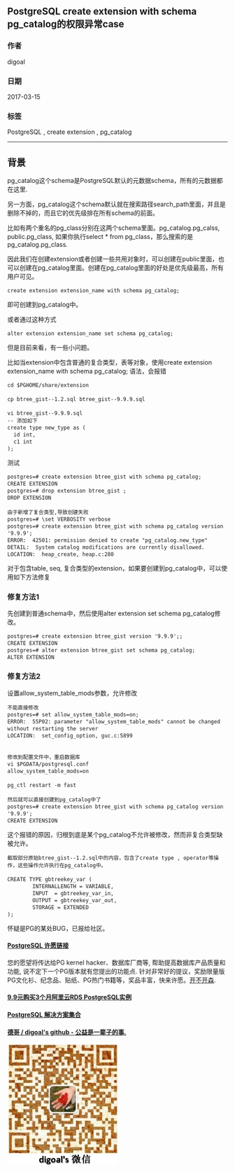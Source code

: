 ## PostgreSQL create extension with schema pg_catalog的权限异常case   
             
### 作者             
digoal              
                
### 日期              
2017-03-15                                        
              
### 标签                                                                                                                              
PostgreSQL , create extension  , pg_catalog   
            
----              
            
## 背景      
pg_catalog这个schema是PostgreSQL默认的元数据schema，所有的元数据都在这里.  
  
另一方面，pg_catalog这个schema默认就在搜索路径search_path里面，并且是删除不掉的，而且它的优先级排在所有schema的前面。  
  
比如有两个重名的pg_class分别在这两个schema里面。pg_catalog.pg_calss, public.pg_class, 如果你执行select * from pg_class，那么搜索的是pg_catalog.pg_class.  
  
因此我们在创建extension或者创建一些共用对象时，可以创建在public里面，也可以创建在pg_catalog里面。创建在pg_catalog里面的好处是优先级最高，所有用户可见。  
  
```  
create extension extension_name with schema pg_catalog;   
```  
  
即可创建到pg_catalog中。  
  
或者通过这种方式  
  
```  
alter extension extension_name set schema pg_catalog;  
```  
  
但是目前来看，有一些小问题。  
  
比如当extension中包含普通的复合类型，表等对象，使用create extension extension_name with schema pg_catalog; 语法，会报错  
  
```  
cd $PGHOME/share/extension  
  
cp btree_gist--1.2.sql btree_gist--9.9.9.sql  
  
vi btree_gist--9.9.9.sql  
-- 添加如下  
create type new_type as (  
  id int,  
  c1 int  
);  
```  
  
测试  
  
```  
postgres=# create extension btree_gist with schema pg_catalog;  
CREATE EXTENSION  
postgres=# drop extension btree_gist ;  
DROP EXTENSION  
  
由于新增了复合类型,导致创建失败  
postgres=# \set VERBOSITY verbose  
postgres=# create extension btree_gist with schema pg_catalog version '9.9.9';  
ERROR:  42501: permission denied to create "pg_catalog.new_type"  
DETAIL:  System catalog modifications are currently disallowed.  
LOCATION:  heap_create, heap.c:280  
```  
  
对于包含table, seq, 复合类型的extension，如果要创建到pg_catalog中，可以使用如下方法修复  
  
### 修复方法1  
先创建到普通schema中，然后使用alter extension set schema pg_catalog修改。  
  
  
```  
postgres=# create extension btree_gist version '9.9.9';;  
CREATE EXTENSION  
postgres=# alter extension btree_gist set schema pg_catalog;  
ALTER EXTENSION  
```  
  
### 修复方法2  
设置allow_system_table_mods参数，允许修改  
  
```  
不能直接修改  
postgres=# set allow_system_table_mods=on;    
ERROR:  55P02: parameter "allow_system_table_mods" cannot be changed without restarting the server  
LOCATION:  set_config_option, guc.c:5899  
  
  
修改到配置文件中，重启数据库  
vi $PGDATA/postgresql.conf  
allow_system_table_mods=on  
  
pg_ctl restart -m fast  
  
然后就可以直接创建到pg_catalog中了  
postgres=# create extension btree_gist with schema pg_catalog version '9.9.9';  
CREATE EXTENSION  
```  
  
这个报错的原因，归根到底是某个pg_catalog不允许被修改，然而非复合类型缺被允许。  
  
```  
截取部分原始btree_gist--1.2.sql中的内容，包含了create type , operator等操作，这些操作允许执行在pg_catalog中。  
  
CREATE TYPE gbtreekey_var (  
        INTERNALLENGTH = VARIABLE,  
        INPUT  = gbtreekey_var_in,  
        OUTPUT = gbtreekey_var_out,  
        STORAGE = EXTENDED  
);  
```  
  
怀疑是PG的某处BUG，已报给社区。  
  

  
  
  
  
  
  
  
  
  
  
  
  
  
  
  
  
  
  
  
  
  
  
  
  
  
  
  
  
  
  
  
  
  
  
  
  
  
  
  
  
  
  
  
  
  
  
  
  
  
  
  
  
  
  
  
  
  
  
  
  
  
  
  
  
  
  
  
  
  
  
  
  
  
#### [PostgreSQL 许愿链接](https://github.com/digoal/blog/issues/76 "269ac3d1c492e938c0191101c7238216")
您的愿望将传达给PG kernel hacker、数据库厂商等, 帮助提高数据库产品质量和功能, 说不定下一个PG版本就有您提出的功能点. 针对非常好的提议，奖励限量版PG文化衫、纪念品、贴纸、PG热门书籍等，奖品丰富，快来许愿。[开不开森](https://github.com/digoal/blog/issues/76 "269ac3d1c492e938c0191101c7238216").  
  
  
#### [9.9元购买3个月阿里云RDS PostgreSQL实例](https://www.aliyun.com/database/postgresqlactivity "57258f76c37864c6e6d23383d05714ea")
  
  
#### [PostgreSQL 解决方案集合](https://yq.aliyun.com/topic/118 "40cff096e9ed7122c512b35d8561d9c8")
  
  
#### [德哥 / digoal's github - 公益是一辈子的事.](https://github.com/digoal/blog/blob/master/README.md "22709685feb7cab07d30f30387f0a9ae")
  
  
![digoal's wechat](../pic/digoal_weixin.jpg "f7ad92eeba24523fd47a6e1a0e691b59")
  
